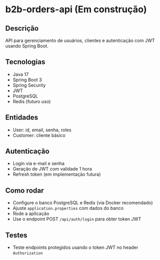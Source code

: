 # b2b-orders-api (Em construção)

## Descrição
API para gerenciamento de usuários, clientes e autenticação com JWT usando Spring Boot.

## Tecnologias
- Java 17
- Spring Boot 3
- Spring Security
- JWT
- PostgreSQL
- Redis (futuro uso)

## Entidades
- User: id, email, senha, roles
- Customer: cliente básico

## Autenticação
- Login via e-mail e senha
- Geração de JWT com validade 1 hora
- Refresh token (em implementação futura)

## Como rodar
- Configure o banco PostgreSQL e Redis (via Docker recomendado)
- Ajuste `application.properties` com dados do banco
- Rode a aplicação
- Use o endpoint POST `/api/auth/login` para obter token JWT

## Testes
- Teste endpoints protegidos usando o token JWT no header `Authorization`

